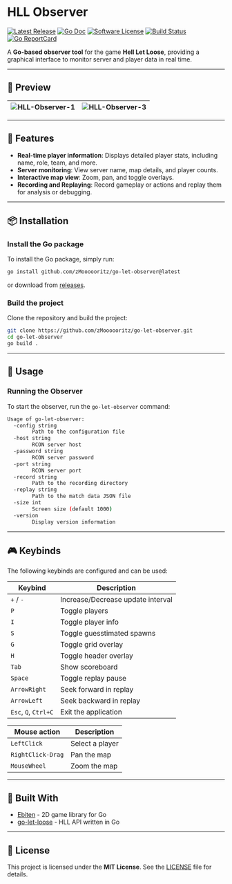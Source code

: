# HLL Observer

[![Latest Release](https://img.shields.io/github/release/zMoooooritz/go-let-observer.svg?style=for-the-badge)](https://github.com/zMoooooritz/go-let-observer/releases)
[![Go Doc](https://img.shields.io/badge/godoc-reference-blue.svg?style=for-the-badge)](https://pkg.go.dev/github.com/zMoooooritz/go-let-observer)
[![Software License](https://img.shields.io/badge/license-MIT-blue.svg?style=for-the-badge)](/LICENSE)
[![Build Status](https://img.shields.io/github/actions/workflow/status/zMoooooritz/go-let-observer/build.yml?branch=master&style=for-the-badge)](https://github.com/zMoooooritz/nachrichten/actions)
[![Go ReportCard](https://goreportcard.com/badge/github.com/zMoooooritz/go-let-observer?style=for-the-badge)](https://goreportcard.com/report/zMoooooritz/go-let-observer)

A **Go-based observer tool** for the game **Hell Let Loose**, providing a graphical interface to monitor server and player data in real time.

---

## 📸 Preview

| ![HLL-Observer-1](https://github.com/user-attachments/assets/552786c2-6c72-4061-914a-44a07bc1c5e1) | ![HLL-Observer-3](https://github.com/user-attachments/assets/3a550c31-db05-4903-9040-afc53df1c400) |
|:--------------------------------------------------------------------------------------------------:|:---------------------------------------------------------------------------------------------------|

---

## 🚀 Features

- **Real-time player information**: Displays detailed player stats, including name, role, team, and more.
- **Server monitoring**: View server name, map details, and player counts.
- **Interactive map view**: Zoom, pan, and toggle overlays.
- **Recording and Replaying**: Record gameplay or actions and replay them for analysis or debugging.

---

## 📦 Installation

### Install the Go package

To install the Go package, simply run:

```bash
go install github.com/zMoooooritz/go-let-observer@latest
```

or download from [releases](https://github.com/zMoooooritz/go-let-observer/releases).

### Build the project

Clone the repository and build the project:

```bash
git clone https://github.com/zMoooooritz/go-let-observer.git
cd go-let-observer
go build .
```

---

## 📖 Usage

### Running the Observer

To start the observer, run the `go-let-observer` command:

```bash
Usage of go-let-observer:
  -config string
        Path to the configuration file
  -host string
        RCON server host
  -password string
        RCON server password
  -port string
        RCON server port
  -record string
        Path to the recording directory
  -replay string
        Path to the match data JSON file
  -size int
        Screen size (default 1000)
  -version
        Display version information
```

---

## 🎮 Keybinds

The following keybinds are configured and can be used:

| Keybind              | Description                        |
|----------------------|------------------------------------|
| `+` / `-`            | Increase/Decrease update interval  |
| `P`                  | Toggle players                     |
| `I`                  | Toggle player info                 |
| `S`                  | Toggle guesstimated spawns         |
| `G`                  | Toggle grid overlay                |
| `H`                  | Toggle header overlay              |
| `Tab`                | Show scoreboard                    |
| `Space`              | Toggle replay pause                |
| `ArrowRight`         | Seek forward in replay             |
| `ArrowLeft`          | Seek backward in replay            |
| `Esc`, `Q`, `Ctrl+C` | Exit the application               |

| Mouse action         | Description                        |
|----------------------|------------------------------------|
| `LeftClick`          | Select a player                    |
| `RightClick-Drag`    | Pan the map                        |
| `MouseWheel`         | Zoom the map                       |

---

## 🔧 Built With

- [Ebiten](https://github.com/hajimehoshi/ebiten) - 2D game library for Go
- [go-let-loose](https://github.com/zMoooooritz/go-let-loose) - HLL API written in Go

---

## 📄 License

This project is licensed under the **MIT License**. See the [LICENSE](LICENSE) file for details.
